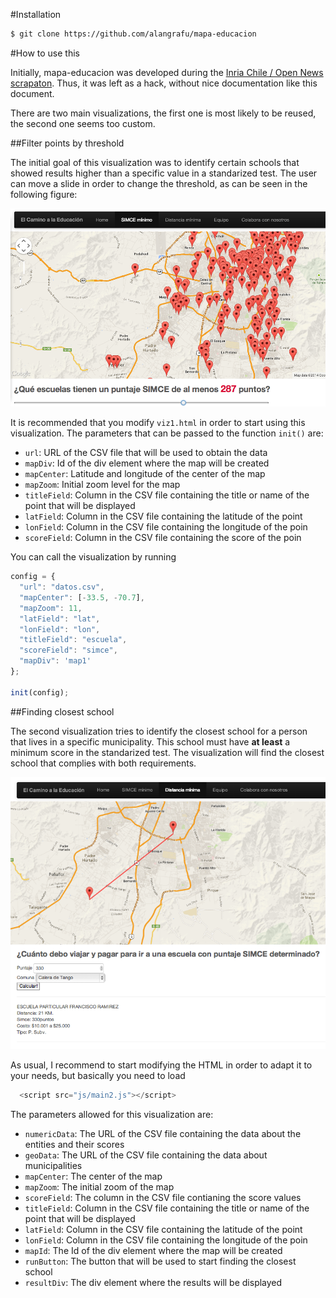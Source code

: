#Installation

```bash
$ git clone https://github.com/alangrafu/mapa-educacion
```

#How to use this

Initially, mapa-educacion was developed during the [Inria Chile / Open News scrapaton](http://www.meetup.com/HacksHackersChile/events/121553142/). Thus, it was left as a hack, without nice documentation like this document.

There are two main visualizations, the first one is most likely to be reused, the second one seems too custom.

##Filter points by threshold

The initial goal of this visualization was to identify certain schools that showed results higher than a specific value in a standarized test. The user can move a slide in order to change the threshold, as can be seen in the following figure:

![Threshold visualization](img/viz1.png)

It is recommended that you modify `viz1.html` in order to start using this visualization. The parameters that can be passed to the function `init()` are:

* `url`: URL of the CSV file that will be used to obtain the data
* `mapDiv`: Id of the div element where the map will be created
* `mapCenter`: Latitude and longitude of the center of the map
* `mapZoom`: Initial zoom level for the map
* `titleField`: Column in the CSV file containing the title or name of the point that will be displayed
* `latField`: Column in the CSV file containing the latitude of the point
* `lonField`: Column in the CSV file containing the longitude of the poin
* `scoreField`: Column in the CSV file containing the score of the poin

You can call the visualization by running
```javascript
config = {
  "url": "datos.csv",
  "mapCenter": [-33.5, -70.7],
  "mapZoom": 11,
  "latField": "lat",
  "lonField": "lon",
  "titleField": "escuela",
  "scoreField": "simce",
  "mapDiv": 'map1'
};

init(config);

```

##Finding closest school

The second visualization tries to identify the closest school for a person that lives in a specific municipality. This school must have __at least__ a minimum score in the standarized test. The visualization will find the closest school that complies with both requirements.

![Finding closest school](img/viz2.png)

As usual, I recommend to start modifying the HTML in order to adapt it to your needs, but basically you need to load

```javascript
  <script src="js/main2.js"></script>  
```

The parameters allowed for this visualization are:

*  `numericData`: The URL of the CSV file containing the data about the entities and their scores
*  `geoData`: The URL of the CSV file containing the data about municipalities
* `mapCenter`: The center of the map
* `mapZoom`: The initial zoom of the map
* `scoreField`: The column in the CSV file contianing the score values
* `titleField`: Column in the CSV file containing the title or name of the point that will be displayed
* `latField`: Column in the CSV file containing the latitude of the point
* `lonField`: Column in the CSV file containing the longitude of the poin
* `mapId`: The Id of the div element where the map will be created
* `runButton`: The button that will be used to start finding the closest school
* `resultDiv`: The div element where the results will be displayed